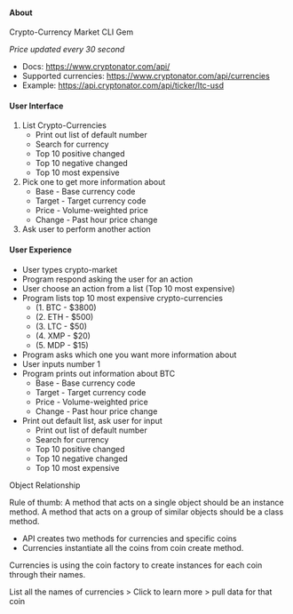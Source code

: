 #### About
Crypto-Currency Market CLI Gem

*Price updated every 30 second*

- Docs: https://www.cryptonator.com/api/
- Supported currencies: https://www.cryptonator.com/api/currencies
- Example: https://api.cryptonator.com/api/ticker/ltc-usd

#### User Interface
1. List Crypto-Currencies
    - Print out list of default number
    - Search for currency
    - Top 10 positive changed
    - Top 10 negative changed
    - Top 10 most expensive
2. Pick one to get more information about
    - Base - Base currency code
    - Target - Target currency code
    - Price - Volume-weighted price
    - Change - Past hour price change
3. Ask user to perform another action

#### User Experience
- User types crypto-market
- Program respond asking the user for an action
- User choose an action from a list (Top 10 most expensive)
- Program lists top 10 most expensive crypto-currencies
    - (1. BTC - $3800)
    - (2. ETH - $500)
    - (3. LTC - $50)
    - (4. XMP - $20)
    - (5. MDP - $15)
- Program asks which one you want more information about
- User inputs number 1
- Program prints out information about BTC
    - Base - Base currency code
    - Target - Target currency code
    - Price - Volume-weighted price
    - Change - Past hour price change
- Print out default list, ask user for input
    - Print out list of default number
    - Search for currency
    - Top 10 positive changed
    - Top 10 negative changed
    - Top 10 most expensive

Object Relationship

Rule of thumb:
A method that acts on a single object should be an instance method. A method that acts on a group of similar objects should be a class method.
 
- API creates two methods for currencies and specific coins
- Currencies instantiate all the coins from coin create method.

Currencies is using the coin factory to create instances for each coin through their names.

List all the names of currencies > Click to learn more > pull data for that coin
